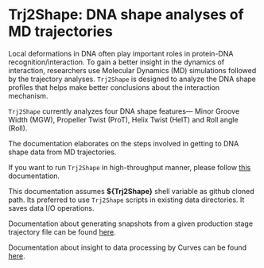 # Trj2Shape: DNA shape analyses of MD trajectories

Local deformations in DNA often play important roles in protein-DNA
recognition/interaction. To gain a better insight in the dynamics of
interaction, researchers use Molecular Dynamics (MD) simulations followed by
the trajectory analyses. `Trj2Shape` is designed to analyze the DNA shape
profiles that helps make better conclusions about the interaction mechanism.

`Trj2Shape` currently analyzes four DNA shape features— Minor Groove Width
(MGW), Propeller Twist (ProT), Helix Twist (HelT) and Roll angle (Roll). 

The documentation elaborates on the steps involved in getting to DNA shape data
from MD trajectories.

If you want to run `Trj2Shape` in high-throughput manner, please follow
[this](./README.cluster_version.md) documentation. 

This documentation assumes **${Trj2Shape}** shell variable as github cloned path.
Its preferred to use `Trj2Shape` scripts in existing data directories. It saves
data I/O operations.

Documentation about generating snapshots from a given production stage
trajectory file can be found [here](./MD.trj.processing.md).

Documentation about insight to data processing by Curves can be found
[here](./Curves.processing.md).


